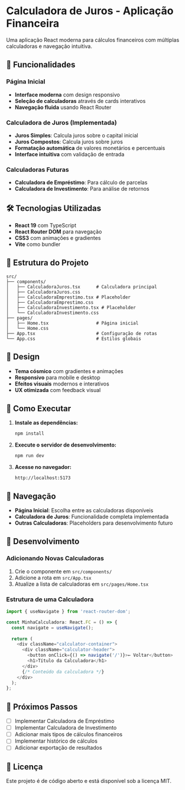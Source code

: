 # Calculadora de Juros - Aplicação Financeira

Uma aplicação React moderna para cálculos financeiros com múltiplas calculadoras e navegação intuitiva.

## 🚀 Funcionalidades

### Página Inicial
- **Interface moderna** com design responsivo
- **Seleção de calculadoras** através de cards interativos
- **Navegação fluida** usando React Router

### Calculadora de Juros (Implementada)
- **Juros Simples**: Calcula juros sobre o capital inicial
- **Juros Compostos**: Calcula juros sobre juros
- **Formatação automática** de valores monetários e percentuais
- **Interface intuitiva** com validação de entrada

### Calculadoras Futuras
- **Calculadora de Empréstimo**: Para cálculo de parcelas
- **Calculadora de Investimento**: Para análise de retornos

## 🛠️ Tecnologias Utilizadas

- **React 19** com TypeScript
- **React Router DOM** para navegação
- **CSS3** com animações e gradientes
- **Vite** como bundler

## 📁 Estrutura do Projeto

```
src/
├── components/
│   ├── CalculadoraJuros.tsx      # Calculadora principal
│   ├── CalculadoraJuros.css
│   ├── CalculadoraEmprestimo.tsx # Placeholder
│   ├── CalculadoraEmprestimo.css
│   ├── CalculadoraInvestimento.tsx # Placeholder
│   └── CalculadoraInvestimento.css
├── pages/
│   ├── Home.tsx                  # Página inicial
│   └── Home.css
├── App.tsx                       # Configuração de rotas
└── App.css                       # Estilos globais
```

## 🎨 Design

- **Tema cósmico** com gradientes e animações
- **Responsivo** para mobile e desktop
- **Efeitos visuais** modernos e interativos
- **UX otimizada** com feedback visual

## 🚀 Como Executar

1. **Instale as dependências:**
   ```bash
   npm install
   ```

2. **Execute o servidor de desenvolvimento:**
   ```bash
   npm run dev
   ```

3. **Acesse no navegador:**
   ```
   http://localhost:5173
   ```

## 📱 Navegação

- **Página Inicial**: Escolha entre as calculadoras disponíveis
- **Calculadora de Juros**: Funcionalidade completa implementada
- **Outras Calculadoras**: Placeholders para desenvolvimento futuro

## 🔧 Desenvolvimento

### Adicionando Novas Calculadoras

1. Crie o componente em `src/components/`
2. Adicione a rota em `src/App.tsx`
3. Atualize a lista de calculadoras em `src/pages/Home.tsx`

### Estrutura de uma Calculadora

```typescript
import { useNavigate } from 'react-router-dom';

const MinhaCalculadora: React.FC = () => {
  const navigate = useNavigate();
  
  return (
    <div className="calculator-container">
      <div className="calculator-header">
        <button onClick={() => navigate('/')}>← Voltar</button>
        <h1>Título da Calculadora</h1>
      </div>
      {/* Conteúdo da calculadora */}
    </div>
  );
};
```

## 🎯 Próximos Passos

- [ ] Implementar Calculadora de Empréstimo
- [ ] Implementar Calculadora de Investimento
- [ ] Adicionar mais tipos de cálculos financeiros
- [ ] Implementar histórico de cálculos
- [ ] Adicionar exportação de resultados

## 📄 Licença

Este projeto é de código aberto e está disponível sob a licença MIT.
